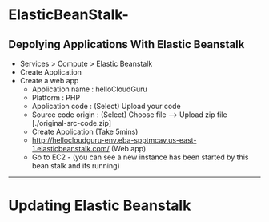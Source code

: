 # ElasticBeanStalk-

## Depolying Applications With Elastic Beanstalk

- Services > Compute > Elastic Beanstalk
- Create Application
- Create a web app
  - Application name : helloCloudGuru
  - Platform : PHP
  - Application code : (Select) Upload your code
  - Source code origin : (Select) Choose file --> Upload zip file [./original-src-code.zip]
  - Create Application (Take 5mins)
  - http://hellocloudguru-env.eba-spptmcav.us-east-1.elasticbeanstalk.com/ (Web app)
  - Go to EC2 - (you can see a new instance has been started by this bean stalk and its running)

---

# Updating Elastic Beanstalk
